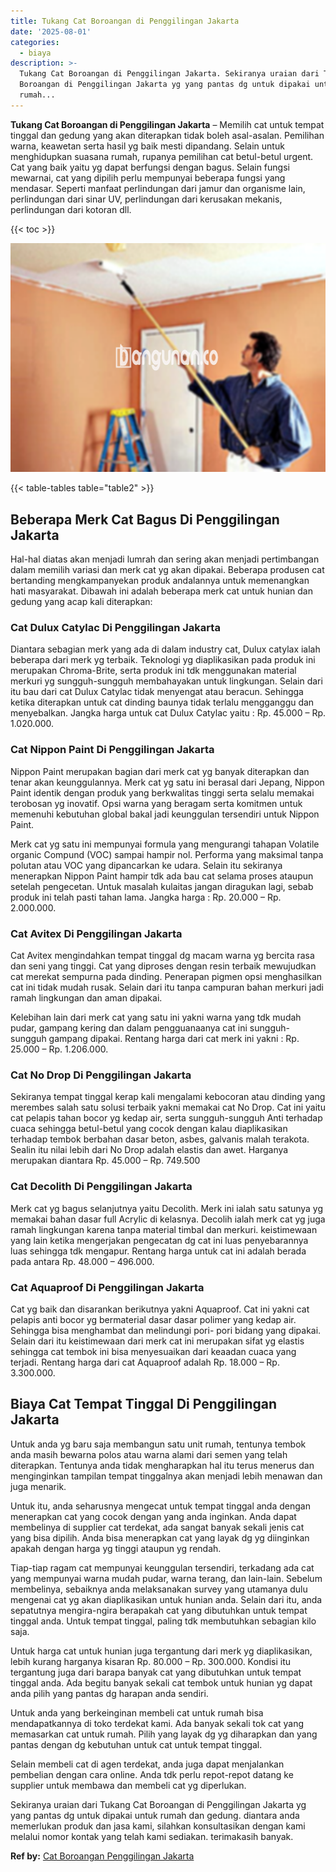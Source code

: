 ```yaml
---
title: Tukang Cat Boroangan di Penggilingan Jakarta
date: '2025-08-01'
categories:
  - biaya
description: >-
  Tukang Cat Boroangan di Penggilingan Jakarta. Sekiranya uraian dari Tukang Cat
  Boroangan di Penggilingan Jakarta yg yang pantas dg untuk dipakai untuk
  rumah...
---
```


**Tukang Cat Boroangan di Penggilingan Jakarta** – Memilih cat untuk tempat tinggal dan gedung yang akan diterapkan tidak boleh asal-asalan. Pemilihan warna, keawetan serta hasil yg baik mesti dipandang. Selain untuk menghidupkan suasana rumah, rupanya pemilihan cat betul-betul urgent. Cat yang baik yaitu yg dapat berfungsi dengan bagus. Selain fungsi mewarnai, cat yang dipilih perlu mempunyai beberapa fungsi yang mendasar. Seperti manfaat perlindungan dari jamur dan organisme lain, perlindungan dari sinar UV, perlindungan dari kerusakan mekanis, perlindungan dari kotoran dll.

{{< toc >}}

![Tukang Cat Boroangan di Penggilingan Jakarta](/images/jasa-cat-murah08.png)

{{< table-tables table="table2" >}}

## Beberapa Merk Cat Bagus Di Penggilingan Jakarta

Hal-hal diatas akan menjadi lumrah dan sering akan menjadi pertimbangan dalam memilih variasi dan merk cat yg akan dipakai. Beberapa produsen cat bertanding mengkampanyekan produk andalannya untuk memenangkan hati masyarakat. Dibawah ini adalah beberapa merk cat untuk hunian dan gedung yang acap kali diterapkan:

### Cat Dulux Catylac Di Penggilingan Jakarta

Diantara sebagian merk yang ada di dalam industry cat, Dulux catylax ialah beberapa dari merk yg terbaik. Teknologi yg diaplikasikan pada produk ini merupakan Chroma-Brite, serta produk ini tdk menggunakan material merkuri yg sungguh-sungguh membahayakan untuk lingkungan. Selain dari itu bau dari cat Dulux Catylac tidak menyengat atau beracun. Sehingga ketika diterapkan untuk cat dinding baunya tidak terlalu mengganggu dan menyebalkan. Jangka harga untuk cat Dulux Catylac yaitu : Rp. 45.000 – Rp. 1.020.000.

### Cat Nippon Paint Di Penggilingan Jakarta

Nippon Paint merupakan bagian dari merk cat yg banyak diterapkan dan tenar akan keunggulannya. Merk cat yg satu ini berasal dari Jepang, Nippon Paint identik dengan produk yang berkwalitas tinggi serta selalu memakai terobosan yg inovatif. Opsi warna yang beragam serta komitmen untuk memenuhi kebutuhan global bakal jadi keunggulan tersendiri untuk Nippon Paint.

Merk cat yg satu ini mempunyai formula yang mengurangi tahapan Volatile organic Compund (VOC) sampai hampir nol. Performa yang maksimal tanpa polutan atau VOC yang dipancarkan ke udara. Selain itu sekiranya menerapkan Nippon Paint hampir tdk ada bau cat selama proses ataupun setelah pengecetan. Untuk masalah kulaitas jangan diragukan lagi, sebab produk ini telah pasti tahan lama. Jangka harga : Rp. 20.000 – Rp. 2.000.000.

### Cat Avitex Di Penggilingan Jakarta

Cat Avitex mengindahkan tempat tinggal dg macam warna yg bercita rasa dan seni yang tinggi. Cat yang diproses dengan resin terbaik mewujudkan cat merekat sempurna pada dinding. Penerapan pigmen opsi menghasilkan cat ini tidak mudah rusak. Selain dari itu tanpa campuran bahan merkuri jadi ramah lingkungan dan aman dipakai.

Kelebihan lain dari merk cat yang satu ini yakni warna yang tdk mudah pudar, gampang kering dan dalam pengguanaanya cat ini sungguh-sungguh gampang dipakai. Rentang harga dari cat merk ini yakni : Rp. 25.000 – Rp. 1.206.000.

### Cat No Drop Di Penggilingan Jakarta

Sekiranya tempat tinggal kerap kali mengalami kebocoran atau dinding yang merembes salah satu solusi terbaik yakni memakai cat No Drop. Cat ini yaitu cat pelapis tahan bocor yg kedap air, serta sungguh-sungguh Anti terhadap cuaca sehingga betul-betul yang cocok dengan kalau diaplikasikan terhadap tembok berbahan dasar beton, asbes, galvanis malah terakota. Sealin itu nilai lebih dari No Drop adalah elastis dan awet. Harganya merupakan diantara Rp. 45.000 – Rp. 749.500

### Cat Decolith Di Penggilingan Jakarta

Merk cat yg bagus selanjutnya yaitu Decolith. Merk ini ialah satu satunya yg memakai bahan dasar full Acrylic di kelasnya. Decolih ialah merk cat yg juga ramah lingkungan karena tanpa material timbal dan merkuri. keistimewaan yang lain ketika mengerjakan pengecatan dg cat ini luas penyebarannya luas sehingga tdk mengapur. Rentang harga untuk cat ini adalah berada pada antara Rp. 48.000 – 496.000.

### Cat Aquaproof Di Penggilingan Jakarta

Cat yg baik dan disarankan berikutnya yakni Aquaproof. Cat ini yakni cat pelapis anti bocor yg bermaterial dasar dasar polimer yang kedap air. Sehingga bisa menghambat dan melindungi pori- pori bidang yang dipakai. Selain dari itu keistimewaan dari merk cat ini merupakan sifat yg elastis sehingga cat tembok ini bisa menyesuaikan dari keaadan cuaca yang terjadi. Rentang harga dari cat Aquaproof adalah Rp. 18.000 – Rp. 3.300.000.

## Biaya Cat Tempat Tinggal Di Penggilingan Jakarta

Untuk anda yg baru saja membangun satu unit rumah, tentunya tembok anda masih bewarna polos atau warna alami dari semen yang telah diterapkan. Tentunya anda tidak mengharapkan hal itu terus menerus dan menginginkan tampilan tempat tinggalnya akan menjadi lebih menawan dan juga menarik.

Untuk itu, anda seharusnya mengecat untuk tempat tinggal anda dengan menerapkan cat yang cocok dengan yang anda inginkan. Anda dapat membelinya di supplier cat terdekat, ada sangat banyak sekali jenis cat yang bisa dipilih. Anda bisa menerapkan cat yang layak dg yg diinginkan apakah dengan harga yg tinggi ataupun yg rendah.

Tiap-tiap ragam cat mempunyai keunggulan tersendiri, terkadang ada cat yang mempunyai warna mudah pudar, warna terang, dan lain-lain. Sebelum membelinya, sebaiknya anda melaksanakan survey yang utamanya dulu mengenai cat yg akan diaplikasikan untuk hunian anda. Selain dari itu, anda sepatutnya mengira-ngira berapakah cat yang dibutuhkan untuk tempat tinggal anda. Untuk tempat tinggal, paling tdk membutuhkan sebagian kilo saja.

Untuk harga cat untuk hunian juga tergantung dari merk yg diaplikasikan, lebih kurang harganya kisaran Rp. 80.000 – Rp. 300.000. Kondisi itu tergantung juga dari barapa banyak cat yang dibutuhkan untuk tempat tinggal anda. Ada begitu banyak sekali cat tembok untuk hunian yg dapat anda pilih yang pantas dg harapan anda sendiri.

Untuk anda yang berkeinginan membeli cat untuk rumah bisa mendapatkannya di toko terdekat kami. Ada banyak sekali tok cat yang memasarkan cat untuk rumah. Pilih yang layak dg yg diharapkan dan yang pantas dengan dg kebutuhan untuk cat untuk tempat tinggal.

Selain membeli cat di agen terdekat, anda juga dapat menjalankan pembelian dengan cara online. Anda tdk perlu repot-repot datang ke supplier untuk membawa dan membeli cat yg diperlukan.

Sekiranya uraian dari Tukang Cat Boroangan di Penggilingan Jakarta yg yang pantas dg untuk dipakai untuk rumah dan gedung. diantara anda memerlukan produk dan jasa kami, silahkan konsultasikan dengan kami melalui nomor kontak yang telah kami sediakan. terimakasih banyak.

**Ref by:** [Cat Boroangan Penggilingan Jakarta](https://id.wikipedia.org/wiki/Cat)
